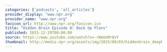 ```yaml
---
categories: ['podcasts', 'all_articles']
provider_display: "www.npr.org"
provider_name: "www.npr.org"
favicon_url: http://www.npr.org/favicon.ico
title: "Hidden Brain Episode 8: Back Up Plans"
published: 2015-12-29T00:00:00
source: https://www.youtube.com/watch?v=-rWeUxMrQvY
thumbnail: http://media.npr.org/assets/img/2015/09/03/hiddenbrain_deepbluereverse2_wide-a8d1ffa799df0a3e7b9ade47091d53cff7907b32.jpg?s=1400
---
```

